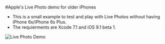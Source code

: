 #Apple's Live Photo demo for older iPhones

- This is a small example to test and play with Live Photos without having iPhone 6s/iPhone 6s Plus.
- The requierments are Xcode 7.1 and iOS 9.1 beta 1.

![Live Photo Demo](https://github.com/genadyo/LivePhotoDemo/raw/master/Media/Live_Photo_Demo.gif)
